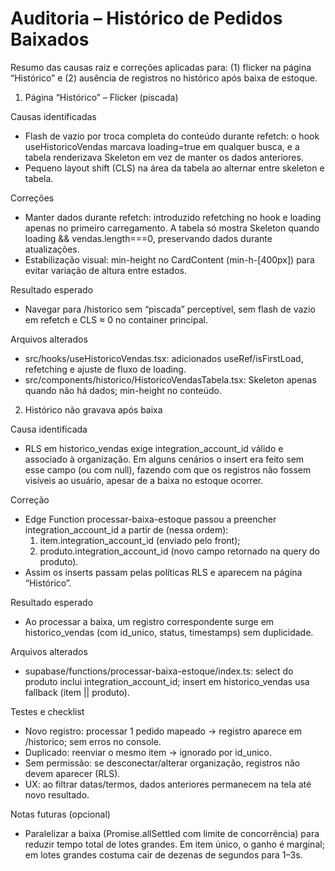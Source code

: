 # Auditoria – Histórico de Pedidos Baixados

Resumo das causas raiz e correções aplicadas para: (1) flicker na página “Histórico” e (2) ausência de registros no histórico após baixa de estoque.

1) Página “Histórico” – Flicker (piscada)

Causas identificadas
- Flash de vazio por troca completa do conteúdo durante refetch: o hook useHistoricoVendas marcava loading=true em qualquer busca, e a tabela renderizava Skeleton em vez de manter os dados anteriores.
- Pequeno layout shift (CLS) na área da tabela ao alternar entre skeleton e tabela.

Correções
- Manter dados durante refetch: introduzido refetching no hook e loading apenas no primeiro carregamento. A tabela só mostra Skeleton quando loading && vendas.length===0, preservando dados durante atualizações.
- Estabilização visual: min-height no CardContent (min-h-[400px]) para evitar variação de altura entre estados.

Resultado esperado
- Navegar para /historico sem “piscada” perceptível, sem flash de vazio em refetch e CLS ≈ 0 no container principal.

Arquivos alterados
- src/hooks/useHistoricoVendas.tsx: adicionados useRef/isFirstLoad, refetching e ajuste de fluxo de loading.
- src/components/historico/HistoricoVendasTabela.tsx: Skeleton apenas quando não há dados; min-height no conteúdo.

2) Histórico não gravava após baixa

Causa identificada
- RLS em historico_vendas exige integration_account_id válido e associado à organização. Em alguns cenários o insert era feito sem esse campo (ou com null), fazendo com que os registros não fossem visíveis ao usuário, apesar de a baixa no estoque ocorrer.

Correção
- Edge Function processar-baixa-estoque passou a preencher integration_account_id a partir de (nessa ordem):
  1) item.integration_account_id (enviado pelo front);
  2) produto.integration_account_id (novo campo retornado na query do produto).
- Assim os inserts passam pelas políticas RLS e aparecem na página “Histórico”.

Resultado esperado
- Ao processar a baixa, um registro correspondente surge em historico_vendas (com id_unico, status, timestamps) sem duplicidade.

Arquivos alterados
- supabase/functions/processar-baixa-estoque/index.ts: select do produto inclui integration_account_id; insert em historico_vendas usa fallback (item || produto).

Testes e checklist
- Novo registro: processar 1 pedido mapeado → registro aparece em /historico; sem erros no console.
- Duplicado: reenviar o mesmo item → ignorado por id_unico.
- Sem permissão: se desconectar/alterar organização, registros não devem aparecer (RLS).
- UX: ao filtrar datas/termos, dados anteriores permanecem na tela até novo resultado.

Notas futuras (opcional)
- Paralelizar a baixa (Promise.allSettled com limite de concorrência) para reduzir tempo total de lotes grandes. Em item único, o ganho é marginal; em lotes grandes costuma cair de dezenas de segundos para 1–3s.
